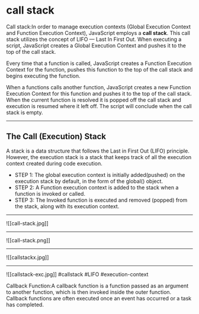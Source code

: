 # call stack
Call stack:In order to manage execution contexts (Global Execution Context and Function Execution Context), JavaScript employs a ****call stack****. This call stack utilizes the concept of LIFO — Last In First Out. When executing a script, JavaScript creates a Global Execution Context and pushes it to the top of the call stack.

Every time that a function is called, JavaScript creates a Function Execution Context for the function, pushes this function to the top of the call stack and begins executing the function.

When a functions calls another function, JavaScript creates a new Function Execution Context for this function and pushes it to the top of the call stack. When the current function is resolved it is popped off the call stack and execution is resumed where it left off. The script will conclude when the call stack is empty.
***
## The Call (Execution) Stack

A stack is a data structure that follows the Last in First Out (LIFO) principle. However, the execution stack is a stack that keeps track of all the execution context created during code execution.

-   STEP 1: The global execution context is initially added(pushed) on the execution stack by default, in the form of the global() object.
-   STEP 2: A Function execution context is added to the stack when a function is invoked or called.
-   STEP 3: The Invoked function is executed and removed (popped) from the stack, along with its execution context.
***
![[call-stack.jpg]]
 ***
  ![[call-stack.png]]
***
![[callstackx.jpg]]
***
![[callstack-exc.jpg]]
#callstack #LIFO
#execution-context 



  

Callback Function:A callback function is a function passed as an argument to another function, which is then invoked inside the outer function. Callback functions are often executed once an event has occurred or a task has completed.